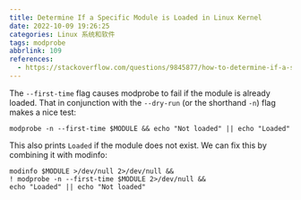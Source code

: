 ```yaml
---
title: Determine If a Specific Module is Loaded in Linux Kernel
date: 2022-10-09 19:26:25
categories: Linux 系统和软件
tags: modprobe
abbrlink: 109
references:
  - https://stackoverflow.com/questions/9845877/how-to-determine-if-a-specific-module-is-loaded-in-linux-kernel
---
```

The `--first-time` flag causes modprobe to fail if the module is already loaded.
That in conjunction with the `--dry-run` (or the shorthand `-n`) flag makes a nice test:

```
modprobe -n --first-time $MODULE && echo "Not loaded" || echo "Loaded"
```

This also prints `Loaded` if the module does not exist.
We can fix this by combining it with modinfo:

```
modinfo $MODULE >/dev/null 2>/dev/null &&
! modprobe -n --first-time $MODULE 2>/dev/null &&
echo "Loaded" || echo "Not loaded"
```
